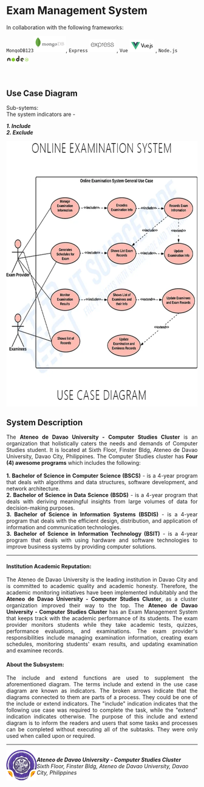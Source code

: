 # Exam Management System 

In collaboration with the following frameworks: 

`MongoDB123`<img src= "https://github.com/jamespaulxyz/itelective3-web/blob/main/Icons/mongodblogo.svg" width = "85px" />, 
`Express` <img src= "https://github.com/jamespaulxyz/itelective3-web/blob/main/Icons/expresslogo.svg" width = "68px" /> , 
`Vue` <img src= "https://github.com/jamespaulxyz/itelective3-web/blob/main/Icons/vuelogo.svg" width = "65px" /> , 
`Node.js`<img src= "https://github.com/jamespaulxyz/itelective3-web/blob/main/Icons/nodelogo.svg" width = "60px" />

<br />

## Use Case Diagram
Sub-sytems: 
<br />
The system indicators are -

<em> **1. Include </em>** <br />
<em> **2. Exclude** </em>


  
  
<p align="center">
<img align = "center" src= "https://github.com/jamespaulxyz/itelective3-web/blob/main/Online%20Examination%20System.jpg" height="700"/> 
</p>

## System Description
<div align="justify"> 


The **Ateneo de Davao University - Computer Studies Cluster** is an organization that holistically caters the needs and demands of Computer Studies student. It is located at Sixth Floor, Finster Bldg, Ateneo de Davao University, Davao City, Philippines. The Computer Studies cluster has **Four (4) awesome programs** which includes the following:\
<br />
**1. Bachelor of Science in Computer Science (BSCS)** - is a 4-year program that deals with algorithms and data structures, software development, and network architecture. 
<br />
**2. Bachelor of Science in Data Science (BSDS)** - is a 4-year program that deals with deriving meaningful insights from large volumes of data for decision-making purposes.
<br />
**3. Bachelor of Science in Information Systems (BSDIS)** - is a 4-year program that deals with the efficient design, distribution, and application of information and communication technologies.
<br />
**3. Bachelor of Science in Information Technology (BSIT)** - is a 4-year program that deals with using hardware and software technologies to improve business systems by providing computer solutions.
<br />

<hr />

#### Institution Academic Reputation: 
The Ateneo de Davao University is the leading institution in Davao City and is committed to academic quality and academic honesty. Therefore, the academic monitoring initiatives have been implemented indubitably and the **Ateneo de Davao University - Computer Studies Cluster**, as a cluster organization improved their way to the top. 
The **Ateneo de Davao University - Computer Studies Cluster** has an Exam Management System that keeps track with the academic performance of its students. The exam provider monitors students while they take academic tests, quizzes, performance evaluations, and examinations. The exam provider's responsibilities include managing examination information, creating exam schedules, monitoring students' exam results, and updating examination and examinee records.

#### About the Subsystem: 
The include and extend functions are used to supplement the aforementioned diagram. The terms include and extend in the use case diagram are known as indicators. The broken arrows indicate that the diagrams connected to them are parts of a process. They could be one of the include or extend indicators. The "include" indication indicates that the following use case was required to complete the task, while the "extend" indication indicates otherwise. The purpose of this include and extend diagram is to inform the readers and users that some tasks and processes can be completed without executing all of the subtasks. They were only used when called upon or required. 
  
****

<img width="80px" align = "left" src= "https://github.com/jamespaulxyz/itelective3-web/blob/main/CS%20Cluster%20logo.png" /> 

<div align="left"> 
  
<em> 
<br />
<strong>Ateneo de Davao University - Computer Studies Cluster</strong>
<br /> Sixth Floor, Finster Bldg, Ateneo de Davao University, Davao City, Philippines

</em> 
  
</div>
